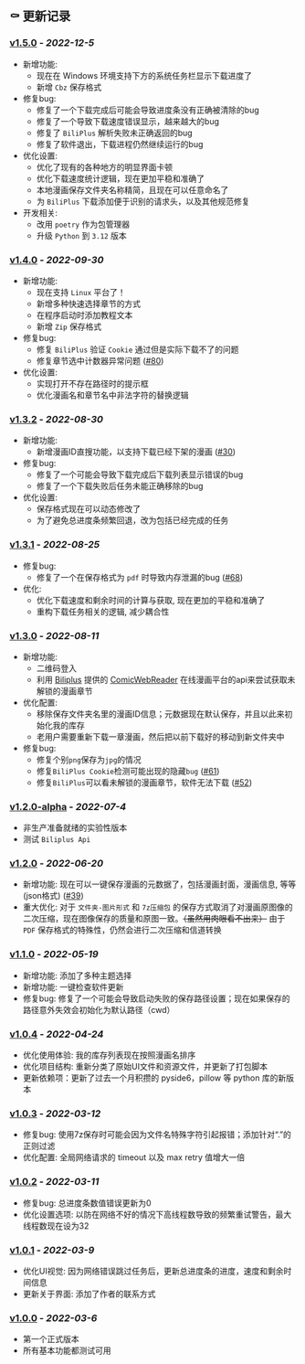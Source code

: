 ## ⚰️ 更新记录

### **[v1.5.0](https://github.com/Zeal-L/BiliBili-Manga-Downloader/releases/tag/v1.5.0)** - *2022-12-5*
- 新增功能:
  - 现在在 Windows 环境支持下方的系统任务栏显示下载进度了
  - 新增 `Cbz` 保存格式
- 修复bug:
  - 修复了一个下载完成后可能会导致进度条没有正确被清除的bug
  - 修复了一个导致下载速度错误显示，越来越大的bug
  - 修复了 `BiliPlus` 解析失败未正确返回的bug
  - 修复了软件退出，下载进程仍然继续运行的bug
- 优化设置:
  - 优化了现有的各种地方的明显界面卡顿
  - 优化下载速度统计逻辑，现在更加平稳和准确了
  - 本地漫画保存文件夹名称精简，且现在可以任意命名了
  - 为 `BiliPlus` 下载添加便于识别的请求头，以及其他规范修复
- 开发相关:
  - 改用 `poetry` 作为包管理器
  - 升级 `Python` 到 `3.12` 版本

### **[v1.4.0](https://github.com/Zeal-L/BiliBili-Manga-Downloader/releases/tag/v1.4.0)** - *2022-09-30*
- 新增功能:
  - 现在支持 `Linux` 平台了！
  - 新增多种快速选择章节的方式
  - 在程序启动时添加教程文本
  - 新增 `Zip` 保存格式
- 修复bug:
  - 修复 `BiliPlus` 验证 `Cookie` 通过但是实际下载不了的问题
  - 修复章节选中计数器异常问题 ([#80][i80])
- 优化设置:
  - 实现打开不存在路径时的提示框
  - 优化漫画名和章节名中非法字符的替换逻辑

[i80]: https://github.com/Zeal-L/BiliBili-Manga-Downloader/issues/80

### **[v1.3.2](https://github.com/Zeal-L/BiliBili-Manga-Downloader/releases/tag/v1.3.2)** - *2022-08-30*
- 新增功能:
  - 新增漫画ID直搜功能，以支持下载已经下架的漫画 ([#30][i30])
- 修复bug:
  - 修复了一个可能会导致下载完成后下载列表显示错误的bug
  - 修复了一个下载失败后任务未能正确移除的bug
- 优化设置:
  - 保存格式现在可以动态修改了
  - 为了避免总进度条频繁回退，改为包括已经完成的任务

[i30]: https://github.com/Zeal-L/BiliBili-Manga-Downloader/issues/30

### **[v1.3.1](https://github.com/Zeal-L/BiliBili-Manga-Downloader/releases/tag/v1.3.1)** - *2022-08-25*
- 修复bug:
  - 修复了一个在保存格式为 `pdf` 时导致内存泄漏的bug ([#68][i68])
- 优化:
  - 优化下载速度和剩余时间的计算与获取, 现在更加的平稳和准确了
  - 重构下载任务相关的逻辑, 减少耦合性

[i68]: https://github.com/Zeal-L/BiliBili-Manga-Downloader/issues/68

### **[v1.3.0](https://github.com/Zeal-L/BiliBili-Manga-Downloader/releases/tag/v1.3.0)** - *2022-08-11*
- 新增功能:
  - 二维码登入
  - 利用 [Biliplus](https://www.biliplus.com/) 提供的 [ComicWebReader](https://www.biliplus.com/manga/) 在线漫画平台的api来尝试获取未解锁的漫画章节
- 优化配置:
  - 移除保存文件夹名里的漫画ID信息；元数据现在默认保存，并且以此来初始化我的库存
  - 老用户需要重新下载一章漫画，然后把以前下载好的移动到新文件夹中
- 修复bug:
  - 修复个别`png`保存为`jpg`的情况
  - 修复`BiliPlus Cookie`检测可能出现的隐藏`bug` ([#61][i61])
  - 修复`BiliPlus`可以看未解锁的漫画章节，软件无法下载 ([#52][i52])

[i52]: https://github.com/Zeal-L/BiliBili-Manga-Downloader/issues/52
[i61]: https://github.com/Zeal-L/BiliBili-Manga-Downloader/issues/61

### **[v1.2.0-alpha](https://github.com/Zeal-L/BiliBili-Manga-Downloader/releases/tag/v1.2.0-alpha)** - *2022-07-4*
- 非生产准备就绪的实验性版本
- 测试 `Biliplus Api`

### **[v1.2.0](https://github.com/Zeal-L/BiliBili-Manga-Downloader/releases/tag/v1.2.0)** - *2022-06-20*
- 新增功能: 现在可以一键保存漫画的元数据了，包括漫画封面，漫画信息, 等等 (json格式) ([#39][i39])
- 重大优化: 对于 `文件夹-图片形式` 和 `7z压缩包` 的保存方式取消了对漫画原图像的二次压缩，现在图像保存的质量和原图一致。~~（虽然用肉眼看不出来）~~ 由于 `PDF` 保存格式的特殊性，仍然会进行二次压缩和信道转换

[i39]: https://github.com/Zeal-L/BiliBili-Manga-Downloader/issues/39

### **[v1.1.0](https://github.com/Zeal-L/BiliBili-Manga-Downloader/releases/tag/v1.1.0)** - *2022-05-19*
- 新增功能: 添加了多种主题选择
- 新增功能: 一键检查软件更新
- 修复bug: 修复了一个可能会导致启动失败的保存路径设置；现在如果保存的路径意外失效会初始化为默认路径（cwd）

### **[v1.0.4](https://github.com/Zeal-L/BiliBili-Manga-Downloader/releases/tag/v1.0.4)** - *2022-04-24*
- 优化使用体验: 我的库存列表现在按照漫画名排序
- 优化项目结构: 重新分类了原始UI文件和资源文件，并更新了打包脚本
- 更新依赖项：更新了过去一个月积攒的 pyside6，pillow 等 python 库的新版本

### **[v1.0.3](https://github.com/Zeal-L/BiliBili-Manga-Downloader/releases/tag/v1.0.3)** - *2022-03-12*
- 修复bug: 使用7z保存时可能会因为文件名特殊字符引起报错；添加针对“.”的正则过滤
- 优化配置: 全局网络请求的 timeout 以及 max retry 值增大一倍

### **[v1.0.2](https://github.com/Zeal-L/BiliBili-Manga-Downloader/releases/tag/v1.0.2)** - *2022-03-11*
- 修复bug: 总进度条数值错误更新为0
- 优化设置选项: 以防在网络不好的情况下高线程数导致的频繁重试警告，最大线程数现在设为32

### **[v1.0.1](https://github.com/Zeal-L/BiliBili-Manga-Downloader/releases/tag/v1.0.1)** - *2022-03-9*
- 优化UI视觉: 因为网络错误跳过任务后，更新总进度条的进度，速度和剩余时间信息
- 更新关于界面: 添加了作者的联系方式

### **[v1.0.0](https://github.com/Zeal-L/BiliBili-Manga-Downloader/releases/tag/v1.0.0)** - *2022-03-6*
- 第一个正式版本
- 所有基本功能都测试可用